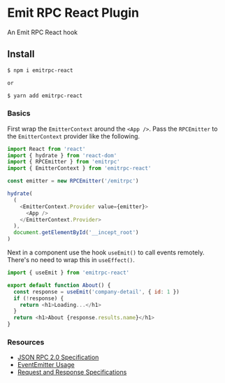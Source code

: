 # Emit RPC React Plugin

An Emit RPC React hook

## Install

```bash
$ npm i emitrpc-react

or

$ yarn add emitrpc-react
```

### Basics

First wrap the `EmitterContext` around the `<App />`. Pass the 
`RPCEmitter` to the `EmitterContext` provider like the following.

```js
import React from 'react'
import { hydrate } from 'react-dom'
import { RPCEmitter } from 'emitrpc'
import { EmitterContext } from 'emitrpc-react'

const emitter = new RPCEmitter('/emitrpc')

hydrate(
  (
    <EmitterContext.Provider value={emitter}>
      <App />
    </EmitterContext.Provider>
  ),
  document.getElementById('__incept_root')
)
```

Next in a component use the hook `useEmit()` to call events 
remotely. There's no need to wrap this in `useEffect()`.

```js
import { useEmit } from 'emitrpc-react'

export default function About() {
  const response = useEmit('company-detail', { id: 1 })
  if (!response) {
    return <h1>Loading...</h1>
  }
  return <h1>About {response.results.name}</h1>
}
```

### Resources

 - [JSON RPC 2.0 Specification](https://www.jsonrpc.org/specification)
 - [EventEmitter Usage](https://github.com/inceptjs/incept.js/blob/canary/docs/events.md)
 - [Request and Response Specifications](https://github.com/inceptjs/incept.js/blob/canary/docs/routing.md#request-and-response)